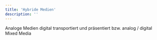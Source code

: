 ```yaml
---
title: 'Hybride Medien'
description: ''
---
```


Analoge Medien digital transportiert und präsentiert bzw. analog / digital Mixed Media
